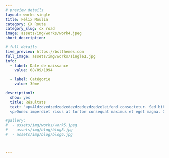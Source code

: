 ```yaml
---
# preview details
layout: works-single
title: Félix Moulin
category: CX Route
category_slug: cx road
image: assets/img/works/work4.jpeg
short_description: 

# full details
live_preview: https://bslthemes.com
full_image: assets/img/works/single1.jpg
info:
  - label: Date de naissance
    value: 08/09/1994

  - label: Catégorie 
    value: 3ème

description1:
  show: yes
  title: Résultats
  text: "<p>Aldzdzedzedzedzedezdzedezdzedzeleifend consectetur. Sed bibendum leo quis rutrum aliquetmorbi.</p>
  <p>Donec imperdiet risus at tortor consequat maximus et eget magna. Cras ornare sagittis augue, id sollicitudin justo tristique ut. Nullam ex enim, euismod vel bibendum ultrices, fringilla vel eros. Donec euismod leo lectus, et euismod metus euismod sed. Quisque quis suscipit ipsum, at pellentesque velit. Duis a congue sem.</p>"

#gallery:
#  - assets/img/works/work5.jpeg
#  - assets/img/blog/blog8.jpg
#  - assets/img/blog/blog6.jpg



---
```

